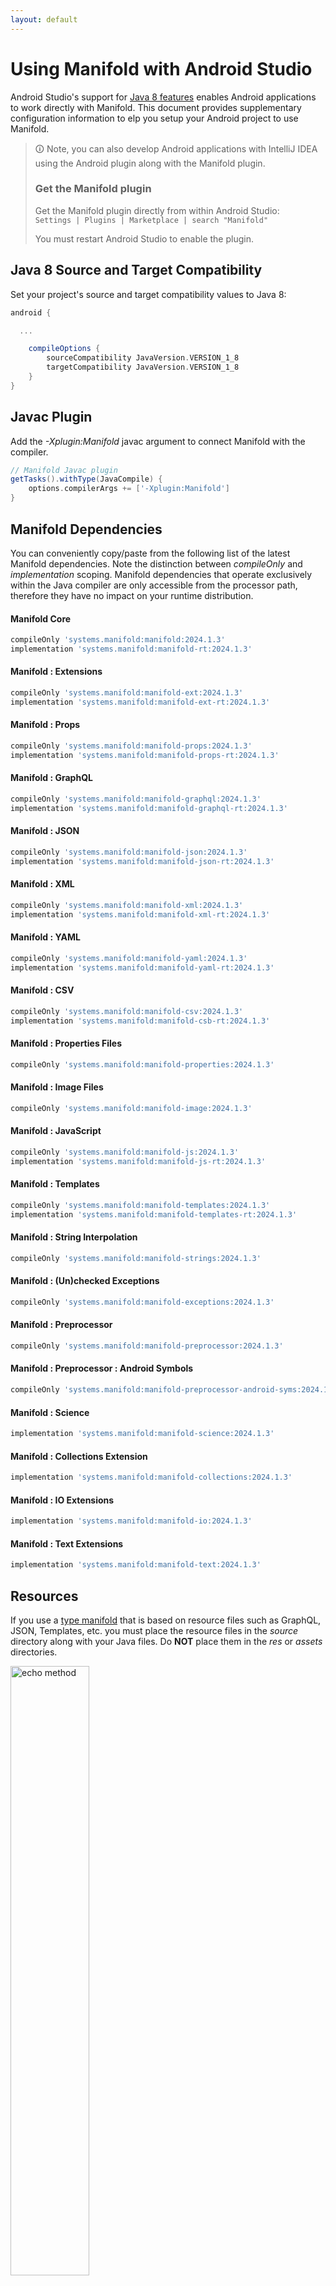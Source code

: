 ```yaml
---
layout: default
---
```


# Using Manifold with Android Studio

Android Studio's support for [Java 8 features](https://developer.android.com/studio/write/java8-support.html) enables
Android applications to work directly with Manifold. This document provides supplementary configuration information to
elp you setup your Android project to use Manifold.

>🛈 Note, you can also develop Android applications with IntelliJ IDEA using the Android plugin along with the Manifold
>plugin. 
>
>### Get the Manifold plugin
>Get the Manifold plugin directly from within Android Studio:
><br>
>`Settings | Plugins | Marketplace | search "Manifold"`
><br>
> 
>You must restart Android Studio to enable the plugin. 
 
## Java 8 Source and Target Compatibility 
Set your project's source and target compatibility values to Java 8:

```groovy
android {

  ...

    compileOptions {
        sourceCompatibility JavaVersion.VERSION_1_8
        targetCompatibility JavaVersion.VERSION_1_8
    }
}
```

## Javac Plugin
Add the *-Xplugin:Manifold* javac argument to connect Manifold with the compiler.

```groovy
// Manifold Javac plugin
getTasks().withType(JavaCompile) {
    options.compilerArgs += ['-Xplugin:Manifold']
}
```    

## Manifold Dependencies
You can conveniently copy/paste from the following list of the latest Manifold dependencies. Note the distinction
between *compileOnly* and *implementation* scoping. Manifold dependencies that operate exclusively within the
Java compiler are only accessible from the processor path, therefore they have no impact on your runtime distribution.

#### Manifold Core
```groovy
compileOnly 'systems.manifold:manifold:2024.1.3'
implementation 'systems.manifold:manifold-rt:2024.1.3'
```
#### Manifold : Extensions
```groovy
compileOnly 'systems.manifold:manifold-ext:2024.1.3'
implementation 'systems.manifold:manifold-ext-rt:2024.1.3'
```
#### Manifold : Props
```groovy
compileOnly 'systems.manifold:manifold-props:2024.1.3'
implementation 'systems.manifold:manifold-props-rt:2024.1.3'
```
#### Manifold : GraphQL
```groovy
compileOnly 'systems.manifold:manifold-graphql:2024.1.3'
implementation 'systems.manifold:manifold-graphql-rt:2024.1.3'
```
#### Manifold : JSON
```groovy
compileOnly 'systems.manifold:manifold-json:2024.1.3'
implementation 'systems.manifold:manifold-json-rt:2024.1.3'
```
#### Manifold : XML
```groovy
compileOnly 'systems.manifold:manifold-xml:2024.1.3'
implementation 'systems.manifold:manifold-xml-rt:2024.1.3'
```
#### Manifold : YAML
```groovy
compileOnly 'systems.manifold:manifold-yaml:2024.1.3'
implementation 'systems.manifold:manifold-yaml-rt:2024.1.3'
```
#### Manifold : CSV
```groovy
compileOnly 'systems.manifold:manifold-csv:2024.1.3'
implementation 'systems.manifold:manifold-csb-rt:2024.1.3'
```
#### Manifold : Properties Files
```groovy
compileOnly 'systems.manifold:manifold-properties:2024.1.3'
```
#### Manifold : Image Files
```groovy
compileOnly 'systems.manifold:manifold-image:2024.1.3'
```
#### Manifold : JavaScript
```groovy
compileOnly 'systems.manifold:manifold-js:2024.1.3'
implementation 'systems.manifold:manifold-js-rt:2024.1.3'
```
#### Manifold : Templates
```groovy
compileOnly 'systems.manifold:manifold-templates:2024.1.3'
implementation 'systems.manifold:manifold-templates-rt:2024.1.3'
```
#### Manifold : String Interpolation
```groovy
compileOnly 'systems.manifold:manifold-strings:2024.1.3'
```
#### Manifold : (Un)checked Exceptions
```groovy
compileOnly 'systems.manifold:manifold-exceptions:2024.1.3'
```
#### Manifold : Preprocessor
```groovy
compileOnly 'systems.manifold:manifold-preprocessor:2024.1.3'
```
#### Manifold : Preprocessor : Android Symbols
```groovy
compileOnly 'systems.manifold:manifold-preprocessor-android-syms:2024.1.3'
```
#### Manifold : Science
```groovy
implementation 'systems.manifold:manifold-science:2024.1.3'
```
#### Manifold : Collections Extension
```groovy
implementation 'systems.manifold:manifold-collections:2024.1.3'
```
#### Manifold : IO Extensions
```groovy
implementation 'systems.manifold:manifold-io:2024.1.3'
```
#### Manifold : Text Extensions
```groovy
implementation 'systems.manifold:manifold-text:2024.1.3'
```

## Resources

If you use a [type manifold](https://github.com/manifold-systems/manifold/tree/master/manifold-core-parent/manifold#the-big-picture)
that is based on resource files such as GraphQL, JSON, Templates, etc. you must place the resource files in the 
*source* directory along with your Java files.  Do **NOT** place them in the *res* or *assets* directories.
 
<p><img src="http://manifold.systems/images/android_resources.png" alt="echo method" width="50%" height="50%"/></p> 

## Preprocessor and build variant symbols

If you use the [preprocessor](https://github.com/manifold-systems/manifold/tree/master/manifold-deps-parent/manifold-preprocessor),
you can directly reference Android build variant symbols with the [manifold-preprocessor-android-syms](https://github.com/manifold-systems/manifold/tree/master/manifold-deps-parent/manifold-preprocessor-android-syms)
dependency.
```java
#if FLAVOR == "paid"
  @Override
  public void specialMethod(Foo foo) {
  ...
  }
#endif
```
build.gradle
```groovy
dependencies {
    ...
    compileOnly 'systems.manifold:manifold-preprocessor:2024.1.3'
    compileOnly 'systems.manifold:manifold-preprocessor-android-syms:2024.1.3'
}
```